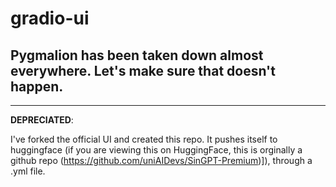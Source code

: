 # gradio-ui

## Pygmalion has been taken down almost everywhere. Let's make sure that doesn't happen.
---

**DEPRECIATED**:

I've forked the official UI and created this repo. It pushes itself to huggingface (if you are viewing this on HuggingFace, this is orginally a github repo (https://github.com/uniAIDevs/SinGPT-Premium)]), through a .yml file.
